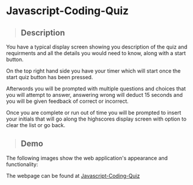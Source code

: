 # Javascript-Coding-Quiz

>## Description
  You have a typical display screen showing you description of the quiz and requirments and all the details you would need to know,
  along with a start button.
  
  On the top right hand side you have your timer which will start once the start quiz button has been pressed.
  
  Afterwords you will be prompted with multiple questions and choices that you will attempt to answer, answering wrong will deduct 15 seconds and you will be given     feedback of correct or incorrect.
  
  Once you are complete or run out of time you will be prompted to insert your initials that will go along the highscores display screen with option to clear the list or go back.

>## Demo

The following images show the web application's appearance and functionality:




The webpage can be found at [Javascript-Coding-Quiz](https://seropyan1995.github.io/Javascript-Coding-Quiz/)
